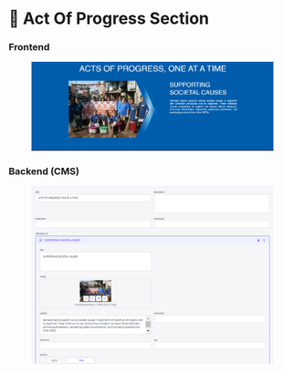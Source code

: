 # 📎 Act Of Progress Section

### **Frontend**

<figure><img src="../../../.gitbook/assets/hamara-sapna-act-of-progress-section.png" alt=""><figcaption></figcaption></figure>

### Backend (CMS)

<figure><img src="../../../.gitbook/assets/hamara-sapna-act-of-progress-section-cms.png" alt=""><figcaption></figcaption></figure>
